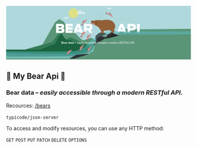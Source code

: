 !['Bear API'](https://github.com/janne-nylund/bear-api/blob/main/public/bear_api.png?raw=true)
## 🐻 My Bear Api 🐻
### __Bear data –__ *easily accessible through a modern RESTful API.* 

Recources: [/bears](https://bear-api.herokuapp.com/bears) 

`typicode/json-server`

To access and modify resources, you can use any HTTP method:

`GET` `POST` `PUT` `PATCH` `DELETE` `OPTIONS`
